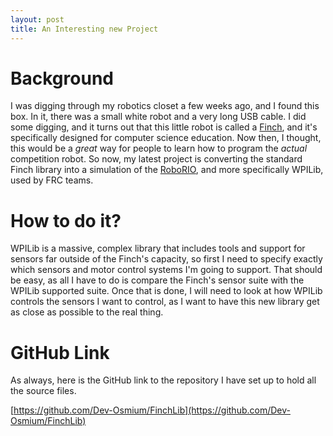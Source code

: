 ```yaml
---
layout: post
title: An Interesting new Project
---
```


# Background
I was digging through my robotics closet a few weeks ago, and I found this box. In it, there was a small white robot and a very long USB cable. I did some digging, and it turns out that this little robot is called a [Finch](https://www.finchrobot.com/), and it's specifically designed for computer science education. Now then, I thought, this would be a *great* way for people to learn how to program the *actual* competition robot. So now, my latest project is converting the standard Finch library into a simulation of the [RoboRIO](http://www.ni.com/en-us/support/model.roborio.html), and more specifically WPILib, used by FRC teams.

# How to do it?
WPILib is a massive, complex library that includes tools and support for sensors far outside of the Finch's capacity, so first I need to specify exactly which sensors and motor control systems I'm going to support. That should be easy, as all I have to do is compare the Finch's sensor suite with the WPILib supported suite. Once that is done, I will need to look at how WPILib controls the sensors I want to control, as I want to have this new library get as close as possible to the real thing.

# GitHub Link
As always, here is the GitHub link to the repository I have set up to hold all the source files.

[https://github.com/Dev-Osmium/FinchLib](https://github.com/Dev-Osmium/FinchLib)
